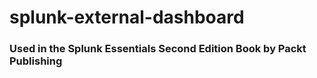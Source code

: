 # splunk-external-dashboard

### Used in the Splunk Essentials Second Edition Book by Packt Publishing
